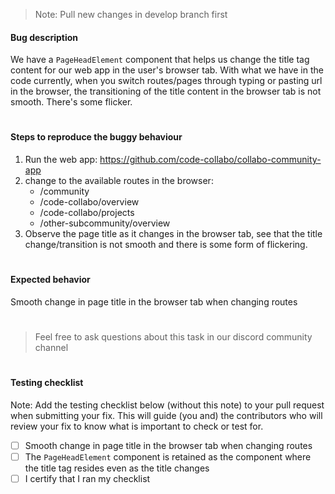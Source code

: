 > Note: Pull new changes in develop branch first

#### Bug description
We have a `PageHeadElement` component that helps us change the title tag content for our web app in the user's browser tab. 
With what we have in the code currently, when you switch routes/pages through typing or pasting url in the browser, the transitioning of the title content in the browser tab is not smooth. There's some flicker.

#

#### Steps to reproduce the buggy behaviour

1. Run the web app: https://github.com/code-collabo/collabo-community-app
2. change to the available routes in the browser:
    - /community
    - /code-collabo/overview
    - /code-collabo/projects
    - /other-subcommunity/overview
3. Observe the page title as it changes in the browser tab, see that the title change/transition is not smooth and there is some form of flickering.

#

#### Expected behavior
Smooth change in page title in the browser tab when changing routes

#

> Feel free to ask questions about this task in our discord community channel

#

#### Testing checklist
Note: Add the testing checklist below (without this note) to your pull request when submitting your fix. This will guide (you and) the contributors who will review your fix to know what is important to check or test for.
- [ ] Smooth change in page title in the browser tab when changing routes
- [ ] The `PageHeadElement` component is retained as the component where the title tag resides even as the title changes
- [ ] I certify that I ran my checklist
